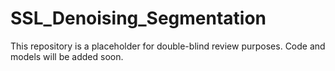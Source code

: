 # SSL_Denoising_Segmentation
This repository is a placeholder for double-blind review purposes. Code and models will be added soon.
